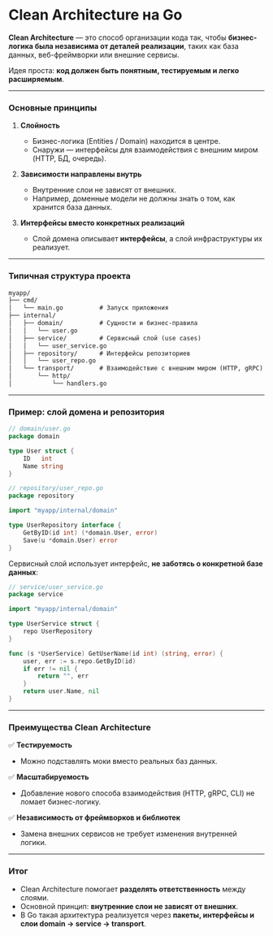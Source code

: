 # Clean Architecture на Go

**Clean Architecture** — это способ организации кода так, чтобы **бизнес-логика была независима от деталей реализации**, таких как база данных, веб-фреймворки или внешние сервисы.

Идея проста: **код должен быть понятным, тестируемым и легко расширяемым**.

---

### Основные принципы

1. **Слойность**

   * Бизнес-логика (Entities / Domain) находится в центре.
   * Снаружи — интерфейсы для взаимодействия с внешним миром (HTTP, БД, очередь).

2. **Зависимости направлены внутрь**

   * Внутренние слои не зависят от внешних.
   * Например, доменные модели не должны знать о том, как хранится база данных.

3. **Интерфейсы вместо конкретных реализаций**

   * Слой домена описывает **интерфейсы**, а слой инфраструктуры их реализует.

---

### Типичная структура проекта

```txt
myapp/
├── cmd/
│   └── main.go          # Запуск приложения
├── internal/
│   ├── domain/          # Сущности и бизнес-правила
│   │   └── user.go
│   ├── service/         # Сервисный слой (use cases)
│   │   └── user_service.go
│   ├── repository/      # Интерфейсы репозиториев
│   │   └── user_repo.go
│   └── transport/       # Взаимодействие с внешним миром (HTTP, gRPC)
│       └── http/
│           └── handlers.go
```

---

### Пример: слой домена и репозитория

```go
// domain/user.go
package domain

type User struct {
    ID   int
    Name string
}

// repository/user_repo.go
package repository

import "myapp/internal/domain"

type UserRepository interface {
    GetByID(id int) (*domain.User, error)
    Save(u *domain.User) error
}
```

Сервисный слой использует интерфейс, **не заботясь о конкретной базе данных**:

```go
// service/user_service.go
package service

import "myapp/internal/domain"

type UserService struct {
    repo UserRepository
}

func (s *UserService) GetUserName(id int) (string, error) {
    user, err := s.repo.GetByID(id)
    if err != nil {
        return "", err
    }
    return user.Name, nil
}
```

---

### Преимущества Clean Architecture

✅ **Тестируемость**

* Можно подставлять моки вместо реальных баз данных.

✅ **Масштабируемость**

* Добавление нового способа взаимодействия (HTTP, gRPC, CLI) не ломает бизнес-логику.

✅ **Независимость от фреймворков и библиотек**

* Замена внешних сервисов не требует изменения внутренней логики.

---

### Итог

* Clean Architecture помогает **разделять ответственность** между слоями.
* Основной принцип: **внутренние слои не зависят от внешних**.
* В Go такая архитектура реализуется через **пакеты, интерфейсы и слои domain → service → transport**.